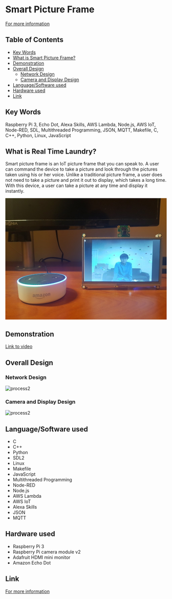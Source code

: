 # Smart Picture Frame
[For more information](https://awsong.000webhostapp.com/project/smart_picture_frame.html)

## Table of Contents
*   [Key Words](#toc_key)
*   [What is Smart Picture Frame?](#toc_whatis)  
*   [Demonstration](#toc_demo)
*   [Overall Design](#toc_design)
    *   [Network Design](#toc_net)
    *   [Camera and Display Design](#toc_cam)
*   [Language/Software used](#toc_lan)
*   [Hardware used](#toc_hard)
*   [Link](#toc_link)

<a name="toc_key"/>

## Key Words

Raspberry Pi 3, Echo Dot, Alexa Skills, AWS Lambda, Node.js, AWS IoT, Node-RED, SDL, Multithreaded Programming, JSON, MQTT, Makefile, C, C++, Python, Linux, JavaScript

<a name="toc_whatis"/>

## What is Real Time Laundry?
Smart picture frame is an IoT picture frame that you can speak to. A user can command the device to take a picture and look through the pictures taken using his or her voice. Unlike a traditional picture frame, a user does not need to take a picture and print it out to display, which takes a long time. With this device, a user can take a picture at any time and display it instantly.

![spf](github_img/spf_001.jpg)

<a name="toc_demo"/>

## Demonstration
[Link to video](https://youtu.be/XwAKN7aLSPE)

<a name="toc_design"/>

## Overall Design

<a name="toc_net"/>

### Network Design
![process2](images/image003.png)

<a name="toc_cam"/>

### Camera and Display Design
![process2](images/image004.png)

<a name="toc_lan"/>

## Language/Software used
* C
* C++
* Python
* SDL2
* Linux
* Makefile
* JavaScript
* Multithreaded Programming
* Node-RED
* Node.js
* AWS Lambda
* AWS IoT
* Alexa Skills
* JSON
* MQTT

<a name="toc_hard"/>

## Hardware used

<a name="toc_link"/>

* Raspberry Pi 3
* Raspberry Pi camera module v2
* Adafruit HDMI mini monitor
* Amazon Echo Dot

## Link
[For more information](https://awsong.000webhostapp.com/project/smart_picture_frame.html)